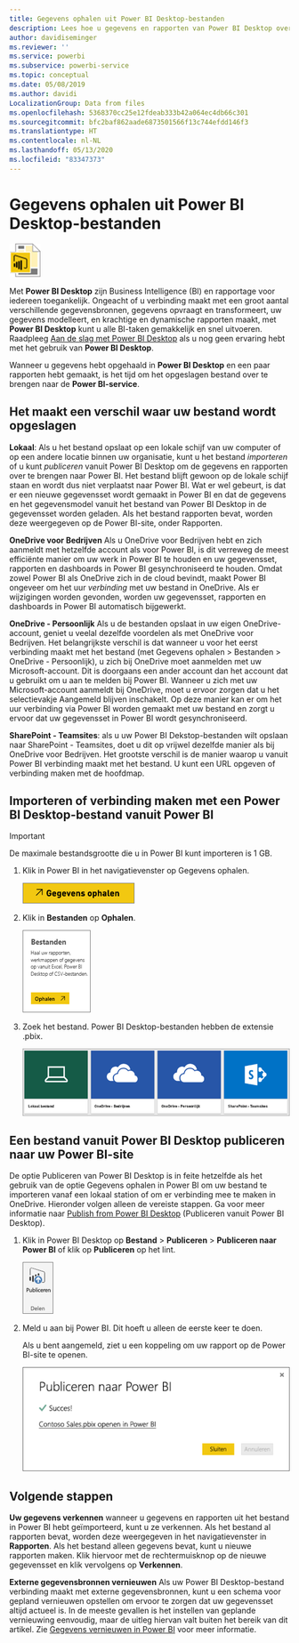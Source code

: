 ```yaml
---
title: Gegevens ophalen uit Power BI Desktop-bestanden
description: Lees hoe u gegevens en rapporten van Power BI Desktop overbrengt naar Power BI.
author: davidiseminger
ms.reviewer: ''
ms.service: powerbi
ms.subservice: powerbi-service
ms.topic: conceptual
ms.date: 05/08/2019
ms.author: davidi
LocalizationGroup: Data from files
ms.openlocfilehash: 5368370cc25e12fdeab333b42a064ec4db66c301
ms.sourcegitcommit: bfc2baf862aade6873501566f13c744efdd146f3
ms.translationtype: HT
ms.contentlocale: nl-NL
ms.lasthandoff: 05/13/2020
ms.locfileid: "83347373"
---
```

# <a name="get-data-from-power-bi-desktop-files"></a>Gegevens ophalen uit Power BI Desktop-bestanden
![](media/service-desktop-files/pbid_file_icon.png)

Met **Power BI Desktop** zijn Business Intelligence (BI) en rapportage voor iedereen toegankelijk. Ongeacht of u verbinding maakt met een groot aantal verschillende gegevensbronnen, gegevens opvraagt en transformeert, uw gegevens modelleert, en krachtige en dynamische rapporten maakt, met **Power BI Desktop** kunt u alle BI-taken gemakkelijk en snel uitvoeren. Raadpleeg [Aan de slag met Power BI Desktop](../fundamentals/desktop-getting-started.md) als u nog geen ervaring hebt met het gebruik van **Power BI Desktop**.

Wanneer u gegevens hebt opgehaald in **Power BI Desktop** en een paar rapporten hebt gemaakt, is het tijd om het opgeslagen bestand over te brengen naar de **Power BI-service**.

## <a name="where-your-file-is-saved-makes-a-difference"></a>Het maakt een verschil waar uw bestand wordt opgeslagen
**Lokaal**: Als u het bestand opslaat op een lokale schijf van uw computer of op een andere locatie binnen uw organisatie, kunt u het bestand *importeren* of u kunt *publiceren* vanuit Power BI Desktop om de gegevens en rapporten over te brengen naar Power BI. Het bestand blijft gewoon op de lokale schijf staan en wordt dus niet verplaatst naar Power BI. Wat er wel gebeurt, is dat er een nieuwe gegevensset wordt gemaakt in Power BI en dat de gegevens en het gegevensmodel vanuit het bestand van Power BI Desktop in de gegevensset worden geladen. Als het bestand rapporten bevat, worden deze weergegeven op de Power BI-site, onder Rapporten.

**OneDrive voor Bedrijven** Als u OneDrive voor Bedrijven hebt en zich aanmeldt met hetzelfde account als voor Power BI, is dit verreweg de meest efficiënte manier om uw werk in Power BI te houden en uw gegevensset, rapporten en dashboards in Power BI gesynchroniseerd te houden. Omdat zowel Power BI als OneDrive zich in de cloud bevindt, maakt Power BI ongeveer om het uur *verbinding* met uw bestand in OneDrive. Als er wijzigingen worden gevonden, worden uw gegevensset, rapporten en dashboards in Power BI automatisch bijgewerkt.

**OneDrive - Persoonlijk** Als u de bestanden opslaat in uw eigen OneDrive-account, geniet u veelal dezelfde voordelen als met OneDrive voor Bedrijven. Het belangrijkste verschil is dat wanneer u voor het eerst verbinding maakt met het bestand (met Gegevens ophalen > Bestanden > OneDrive - Persoonlijk), u zich bij OneDrive moet aanmelden met uw Microsoft-account. Dit is doorgaans een ander account dan het account dat u gebruikt om u aan te melden bij Power BI. Wanneer u zich met uw Microsoft-account aanmeldt bij OneDrive, moet u ervoor zorgen dat u het selectievakje Aangemeld blijven inschakelt. Op deze manier kan er om het uur verbinding via Power BI worden gemaakt met uw bestand en zorgt u ervoor dat uw gegevensset in Power BI wordt gesynchroniseerd.

**SharePoint - Teamsites**: als u uw Power BI Dekstop-bestanden wilt opslaan naar SharePoint - Teamsites, doet u dit op vrijwel dezelfde manier als bij OneDrive voor Bedrijven. Het grootste verschil is de manier waarop u vanuit Power BI verbinding maakt met het bestand. U kunt een URL opgeven of verbinding maken met de hoofdmap.

## <a name="import-or-connect-to-a-power-bi-desktop-file-from-power-bi"></a>Importeren of verbinding maken met een Power BI Desktop-bestand vanuit Power BI
>[!IMPORTANT]
>De maximale bestandsgrootte die u in Power BI kunt importeren is 1 GB.

1. Klik in Power BI in het navigatievenster op Gegevens ophalen.
   
   ![](media/service-desktop-files/pbid_get_data_button.png)
2. Klik in **Bestanden** op **Ophalen**.
   
   ![](media/service-desktop-files/pbid_files_get.png)
3. Zoek het bestand. Power BI Desktop-bestanden hebben de extensie .pbix.
   
   ![](media/service-desktop-files/pbid_find_your_file.png)

## <a name="publish-a-file-from-power-bi-desktop-to-your-power-bi-site"></a>Een bestand vanuit Power BI Desktop publiceren naar uw Power BI-site
De optie Publiceren van Power BI Desktop is in feite hetzelfde als het gebruik van de optie Gegevens ophalen in Power BI om uw bestand te importeren vanaf een lokaal station of om er verbinding mee te maken in OneDrive.  Hieronder volgen alleen de vereiste stappen. Ga voor meer informatie naar [Publish from Power BI Desktop](../create-reports/desktop-upload-desktop-files.md) (Publiceren vanuit Power BI Desktop).

1. Klik in Power BI Desktop op **Bestand** > **Publiceren** > **Publiceren naar Power BI** of klik op **Publiceren** op het lint.
   
   ![](media/service-desktop-files/pbid_publish.png)
2. Meld u aan bij Power BI. Dit hoeft u alleen de eerste keer te doen.
   
   Als u bent aangemeld, ziet u een koppeling om uw rapport op de Power BI-site te openen.
   
   ![](media/service-desktop-files/pbid_publishing.png)

## <a name="next-steps"></a>Volgende stappen
**Uw gegevens verkennen** wanneer u gegevens en rapporten uit het bestand in Power BI hebt geïmporteerd, kunt u ze verkennen. Als het bestand al rapporten bevat, worden deze weergegeven in het navigatievenster in **Rapporten**. Als het bestand alleen gegevens bevat, kunt u nieuwe rapporten maken. Klik hiervoor met de rechtermuisknop op de nieuwe gegevensset en klik vervolgens op **Verkennen**.

**Externe gegevensbronnen vernieuwen** Als uw Power BI Desktop-bestand verbinding maakt met externe gegevensbronnen, kunt u een schema voor gepland vernieuwen opstellen om ervoor te zorgen dat uw gegevensset altijd actueel is. In de meeste gevallen is het instellen van geplande vernieuwing eenvoudig, maar de uitleg hiervan valt buiten het bereik van dit artikel. Zie [Gegevens vernieuwen in Power BI](refresh-data.md) voor meer informatie.
